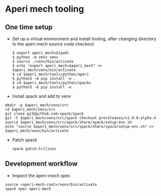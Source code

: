 # Aperi mech tooling

## One time setup

* Set up a virtual environment and install tooling, after changing directory to the aperi mech source code checkout

  ```console
  $ export aperi_mech=$(pwd)
  $ python -m venv venv
  $ source ./venv/bin/activate
  $ echo "export aperi_mech=$aperi_mech" >> $aperi_mech/venv/bin/activate
  $ cd $aperi_mech/tools/python/aperi
  $ python3 -m pip install -e .
  $ cd $aperi_mech/tools/python/spackx
  $ python3 -m pip install -e .
  ```

*  Install spack and add to venv

  ```console
  mkdir -p $aperi_mech/venv/src
  cd $aperi_mech/venv/src
  git clone git@github.com:spack/spack
  git -C $aperi_mech/venv/src/spack checkout prereleases/v1.0.0-alpha.4
  source $aperi_mech/venv/src/spack/share/spack/setup-env.sh
  echo "source $aperi_mech/venv/src/spack/share/spack/setup-env.sh" >> $aperi_mech/venv/bin/activate
  ```

* Patch spack

  ```console
  spack patch-trilinos
  ```

## Development workflow

* Inspect the aperi-mech spec

```console
source <aperi-mech-root>/venv/bin/activate
spack spec aperi-mech
```
